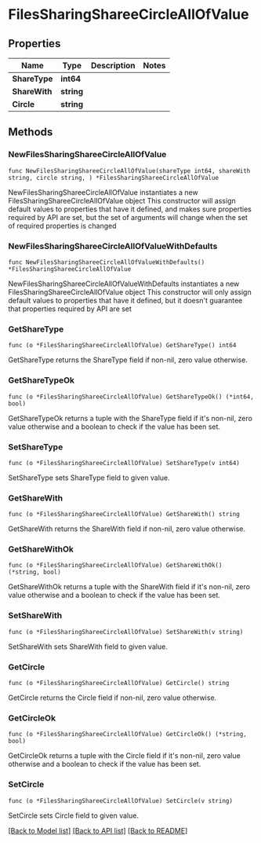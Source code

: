 # FilesSharingShareeCircleAllOfValue

## Properties

Name | Type | Description | Notes
------------ | ------------- | ------------- | -------------
**ShareType** | **int64** |  | 
**ShareWith** | **string** |  | 
**Circle** | **string** |  | 

## Methods

### NewFilesSharingShareeCircleAllOfValue

`func NewFilesSharingShareeCircleAllOfValue(shareType int64, shareWith string, circle string, ) *FilesSharingShareeCircleAllOfValue`

NewFilesSharingShareeCircleAllOfValue instantiates a new FilesSharingShareeCircleAllOfValue object
This constructor will assign default values to properties that have it defined,
and makes sure properties required by API are set, but the set of arguments
will change when the set of required properties is changed

### NewFilesSharingShareeCircleAllOfValueWithDefaults

`func NewFilesSharingShareeCircleAllOfValueWithDefaults() *FilesSharingShareeCircleAllOfValue`

NewFilesSharingShareeCircleAllOfValueWithDefaults instantiates a new FilesSharingShareeCircleAllOfValue object
This constructor will only assign default values to properties that have it defined,
but it doesn't guarantee that properties required by API are set

### GetShareType

`func (o *FilesSharingShareeCircleAllOfValue) GetShareType() int64`

GetShareType returns the ShareType field if non-nil, zero value otherwise.

### GetShareTypeOk

`func (o *FilesSharingShareeCircleAllOfValue) GetShareTypeOk() (*int64, bool)`

GetShareTypeOk returns a tuple with the ShareType field if it's non-nil, zero value otherwise
and a boolean to check if the value has been set.

### SetShareType

`func (o *FilesSharingShareeCircleAllOfValue) SetShareType(v int64)`

SetShareType sets ShareType field to given value.


### GetShareWith

`func (o *FilesSharingShareeCircleAllOfValue) GetShareWith() string`

GetShareWith returns the ShareWith field if non-nil, zero value otherwise.

### GetShareWithOk

`func (o *FilesSharingShareeCircleAllOfValue) GetShareWithOk() (*string, bool)`

GetShareWithOk returns a tuple with the ShareWith field if it's non-nil, zero value otherwise
and a boolean to check if the value has been set.

### SetShareWith

`func (o *FilesSharingShareeCircleAllOfValue) SetShareWith(v string)`

SetShareWith sets ShareWith field to given value.


### GetCircle

`func (o *FilesSharingShareeCircleAllOfValue) GetCircle() string`

GetCircle returns the Circle field if non-nil, zero value otherwise.

### GetCircleOk

`func (o *FilesSharingShareeCircleAllOfValue) GetCircleOk() (*string, bool)`

GetCircleOk returns a tuple with the Circle field if it's non-nil, zero value otherwise
and a boolean to check if the value has been set.

### SetCircle

`func (o *FilesSharingShareeCircleAllOfValue) SetCircle(v string)`

SetCircle sets Circle field to given value.



[[Back to Model list]](../README.md#documentation-for-models) [[Back to API list]](../README.md#documentation-for-api-endpoints) [[Back to README]](../README.md)


